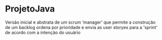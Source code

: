 # ProjetoJava 
Versão inicial e abstrata de um scrum ‘manager’ que permite a construção 
de um backlog ordena por prioridade e envia as user storyes para a 'sprint'
de acordo com a intenção do usuário